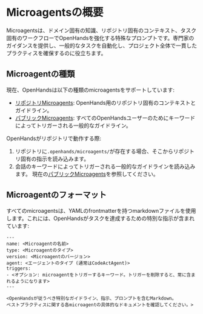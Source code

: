 # Microagentsの概要

Microagentsは、ドメイン固有の知識、リポジトリ固有のコンテキスト、タスク固有のワークフローでOpenHandsを強化する特殊なプロンプトです。専門家のガイダンスを提供し、一般的なタスクを自動化し、プロジェクト全体で一貫したプラクティスを確保するのに役立ちます。

## Microagentの種類

現在、OpenHandsは以下の種類のmicroagentsをサポートしています:

* [リポジトリMicroagents](./microagents-repo): OpenHands用のリポジトリ固有のコンテキストとガイドライン。
* [パブリックMicroagents](./microagents-public): すべてのOpenHandsユーザーのためにキーワードによってトリガーされる一般的なガイドライン。

OpenHandsがリポジトリで動作する際:

1. リポジトリに`.openhands/microagents/`が存在する場合、そこからリポジトリ固有の指示を読み込みます。
2. 会話のキーワードによってトリガーされる一般的なガイドラインを読み込みます。
現在の[パブリックMicroagents](https://github.com/All-Hands-AI/OpenHands/tree/main/microagents/knowledge)を参照してください。

## Microagentのフォーマット

すべてのmicroagentsは、YAMLのfrontmatterを持つmarkdownファイルを使用します。これには、OpenHandsがタスクを達成するための特別な指示が含まれています:
```
---
name: <Microagentの名前>
type: <Microagentのタイプ>
version: <Microagentのバージョン>
agent: <エージェントのタイプ (通常はCodeActAgent)>
triggers:
- <オプション: microagentをトリガーするキーワード。トリガーを削除すると、常に含まれるようになります>
---

<OpenHandsが従うべき特別なガイドライン、指示、プロンプトを含むMarkdown。
ベストプラクティスに関する各microagentの具体的なドキュメントを確認してください。>
```
